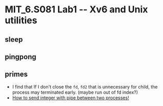 # MIT_6.S081 Lab1 -- Xv6 and Unix utilities

## sleep

## pingpong

## primes
* I find that If I don't close the `fd`, `fd2` that is unnecessary for child, the process may terminated early. (maybe run out of fd index?)
* [How to send integer with pipe between two processes!](https://stackoverflow.com/questions/5237041/how-to-send-integer-with-pipe-between-two-processes)
